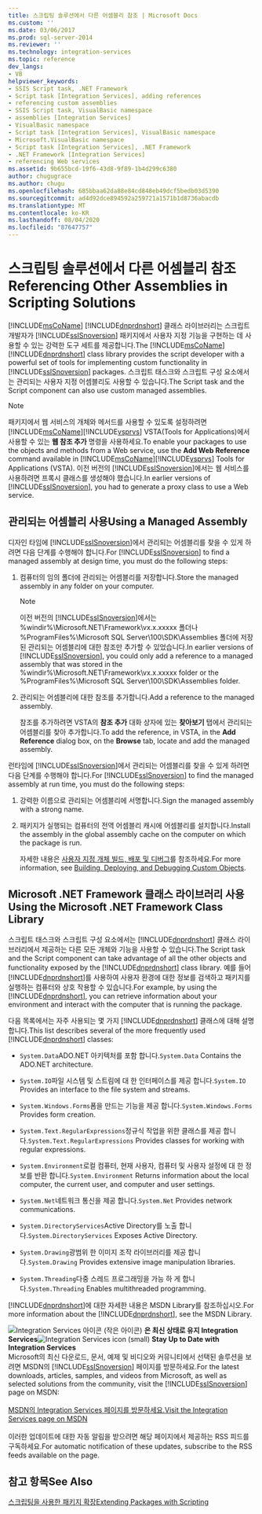 ```yaml
---
title: 스크립팅 솔루션에서 다른 어셈블리 참조 | Microsoft Docs
ms.custom: ''
ms.date: 03/06/2017
ms.prod: sql-server-2014
ms.reviewer: ''
ms.technology: integration-services
ms.topic: reference
dev_langs:
- VB
helpviewer_keywords:
- SSIS Script task, .NET Framework
- Script task [Integration Services], adding references
- referencing custom assemblies
- SSIS Script task, VisualBasic namespace
- assemblies [Integration Services]
- VisualBasic namespace
- Script task [Integration Services], VisualBasic namespace
- Microsoft.VisualBasic namespace
- Script task [Integration Services], .NET Framework
- .NET Framework [Integration Services]
- referencing Web services
ms.assetid: 9b655bcd-19f6-43d8-9f89-1b4d299c6380
author: chugugrace
ms.author: chugu
ms.openlocfilehash: 685bbaa62da88e84cd848eb49dcf5bedb03d5390
ms.sourcegitcommit: ad4d92dce894592a259721a1571b1d8736abacdb
ms.translationtype: MT
ms.contentlocale: ko-KR
ms.lasthandoff: 08/04/2020
ms.locfileid: "87647757"
---
```

# <a name="referencing-other-assemblies-in-scripting-solutions"></a><span data-ttu-id="2b4c3-102">스크립팅 솔루션에서 다른 어셈블리 참조</span><span class="sxs-lookup"><span data-stu-id="2b4c3-102">Referencing Other Assemblies in Scripting Solutions</span></span>
  <span data-ttu-id="2b4c3-103">[!INCLUDE[msCoName](../../includes/msconame-md.md)] [!INCLUDE[dnprdnshort](../../includes/dnprdnshort-md.md)] 클래스 라이브러리는 스크립트 개발자가 [!INCLUDE[ssISnoversion](../../includes/ssisnoversion-md.md)] 패키지에서 사용자 지정 기능을 구현하는 데 사용할 수 있는 강력한 도구 세트를 제공합니다.</span><span class="sxs-lookup"><span data-stu-id="2b4c3-103">The [!INCLUDE[msCoName](../../includes/msconame-md.md)] [!INCLUDE[dnprdnshort](../../includes/dnprdnshort-md.md)] class library provides the script developer with a powerful set of tools for implementing custom functionality in [!INCLUDE[ssISnoversion](../../includes/ssisnoversion-md.md)] packages.</span></span> <span data-ttu-id="2b4c3-104">스크립트 태스크와 스크립트 구성 요소에서는 관리되는 사용자 지정 어셈블리도 사용할 수 있습니다.</span><span class="sxs-lookup"><span data-stu-id="2b4c3-104">The Script task and the Script component can also use custom managed assemblies.</span></span>

> [!NOTE]
>  <span data-ttu-id="2b4c3-105">패키지에서 웹 서비스의 개체와 메서드를 사용할 수 있도록 설정하려면 [!INCLUDE[msCoName](../../includes/msconame-md.md)][!INCLUDE[vsprvs](../../includes/vsprvs-md.md)] VSTA(Tools for Applications)에서 사용할 수 있는 **웹 참조 추가** 명령을 사용하세요.</span><span class="sxs-lookup"><span data-stu-id="2b4c3-105">To enable your packages to use the objects and methods from a Web service, use the **Add Web Reference** command available in [!INCLUDE[msCoName](../../includes/msconame-md.md)][!INCLUDE[vsprvs](../../includes/vsprvs-md.md)] Tools for Applications (VSTA).</span></span> <span data-ttu-id="2b4c3-106">이전 버전의 [!INCLUDE[ssISnoversion](../../includes/ssisnoversion-md.md)]에서는 웹 서비스를 사용하려면 프록시 클래스를 생성해야 했습니다.</span><span class="sxs-lookup"><span data-stu-id="2b4c3-106">In earlier versions of [!INCLUDE[ssISnoversion](../../includes/ssisnoversion-md.md)], you had to generate a proxy class to use a Web service.</span></span>

## <a name="using-a-managed-assembly"></a><span data-ttu-id="2b4c3-107">관리되는 어셈블리 사용</span><span class="sxs-lookup"><span data-stu-id="2b4c3-107">Using a Managed Assembly</span></span>
 <span data-ttu-id="2b4c3-108">디자인 타임에 [!INCLUDE[ssISnoversion](../../includes/ssisnoversion-md.md)]에서 관리되는 어셈블리를 찾을 수 있게 하려면 다음 단계를 수행해야 합니다.</span><span class="sxs-lookup"><span data-stu-id="2b4c3-108">For [!INCLUDE[ssISnoversion](../../includes/ssisnoversion-md.md)] to find a managed assembly at design time, you must do the following steps:</span></span>

1.  <span data-ttu-id="2b4c3-109">컴퓨터의 임의 폴더에 관리되는 어셈블리를 저장합니다.</span><span class="sxs-lookup"><span data-stu-id="2b4c3-109">Store the managed assembly in any folder on your computer.</span></span>

    > [!NOTE]
    >  <span data-ttu-id="2b4c3-110">이전 버전의 [!INCLUDE[ssISnoversion](../../includes/ssisnoversion-md.md)]에서는 %windir%\Microsoft.NET\Framework\vx.x.xxxxx 폴더나 %ProgramFiles%\Microsoft SQL Server\100\SDK\Assemblies 폴더에 저장된 관리되는 어셈블리에 대한 참조만 추가할 수 있었습니다.</span><span class="sxs-lookup"><span data-stu-id="2b4c3-110">In earlier versions of [!INCLUDE[ssISnoversion](../../includes/ssisnoversion-md.md)], you could only add a reference to a managed assembly that was stored in the %windir%\Microsoft.NET\Framework\vx.x.xxxxx folder or the %ProgramFiles%\Microsoft SQL Server\100\SDK\Assemblies folder.</span></span>

2.  <span data-ttu-id="2b4c3-111">관리되는 어셈블리에 대한 참조를 추가합니다.</span><span class="sxs-lookup"><span data-stu-id="2b4c3-111">Add a reference to the managed assembly.</span></span>

     <span data-ttu-id="2b4c3-112">참조를 추가하려면 VSTA의 **참조 추가** 대화 상자에 있는 **찾아보기** 탭에서 관리되는 어셈블리를 찾아 추가합니다.</span><span class="sxs-lookup"><span data-stu-id="2b4c3-112">To add the reference, in VSTA, in the **Add Reference** dialog box, on the **Browse** tab, locate and add the managed assembly.</span></span>

 <span data-ttu-id="2b4c3-113">런타임에 [!INCLUDE[ssISnoversion](../../includes/ssisnoversion-md.md)]에서 관리되는 어셈블리를 찾을 수 있게 하려면 다음 단계를 수행해야 합니다.</span><span class="sxs-lookup"><span data-stu-id="2b4c3-113">For [!INCLUDE[ssISnoversion](../../includes/ssisnoversion-md.md)] to find the managed assembly at run time, you must do the following steps:</span></span>

1.  <span data-ttu-id="2b4c3-114">강력한 이름으로 관리되는 어셈블리에 서명합니다.</span><span class="sxs-lookup"><span data-stu-id="2b4c3-114">Sign the managed assembly with a strong name.</span></span>

2.  <span data-ttu-id="2b4c3-115">패키지가 실행되는 컴퓨터의 전역 어셈블리 캐시에 어셈블리를 설치합니다.</span><span class="sxs-lookup"><span data-stu-id="2b4c3-115">Install the assembly in the global assembly cache on the computer on which the package is run.</span></span>

     <span data-ttu-id="2b4c3-116">자세한 내용은 [사용자 지정 개체 빌드, 배포 및 디버그](../extending-packages-custom-objects/building-deploying-and-debugging-custom-objects.md)를 참조하세요.</span><span class="sxs-lookup"><span data-stu-id="2b4c3-116">For more information, see [Building, Deploying, and Debugging Custom Objects](../extending-packages-custom-objects/building-deploying-and-debugging-custom-objects.md).</span></span>

## <a name="using-the-microsoft-net-framework-class-library"></a><span data-ttu-id="2b4c3-117">Microsoft .NET Framework 클래스 라이브러리 사용</span><span class="sxs-lookup"><span data-stu-id="2b4c3-117">Using the Microsoft .NET Framework Class Library</span></span>
 <span data-ttu-id="2b4c3-118">스크립트 태스크와 스크립트 구성 요소에서는 [!INCLUDE[dnprdnshort](../../includes/dnprdnshort-md.md)] 클래스 라이브러리에서 제공하는 다른 모든 개체와 기능을 사용할 수 있습니다.</span><span class="sxs-lookup"><span data-stu-id="2b4c3-118">The Script task and the Script component can take advantage of all the other objects and functionality exposed by the [!INCLUDE[dnprdnshort](../../includes/dnprdnshort-md.md)] class library.</span></span> <span data-ttu-id="2b4c3-119">예를 들어 [!INCLUDE[dnprdnshort](../../includes/dnprdnshort-md.md)]를 사용하여 사용자 환경에 대한 정보를 검색하고 패키지를 실행하는 컴퓨터와 상호 작용할 수 있습니다.</span><span class="sxs-lookup"><span data-stu-id="2b4c3-119">For example, by using the [!INCLUDE[dnprdnshort](../../includes/dnprdnshort-md.md)], you can retrieve information about your environment and interact with the computer that is running the package.</span></span>

 <span data-ttu-id="2b4c3-120">다음 목록에서는 자주 사용되는 몇 가지 [!INCLUDE[dnprdnshort](../../includes/dnprdnshort-md.md)] 클래스에 대해 설명합니다.</span><span class="sxs-lookup"><span data-stu-id="2b4c3-120">This list describes several of the more frequently used [!INCLUDE[dnprdnshort](../../includes/dnprdnshort-md.md)] classes:</span></span>

-   <span data-ttu-id="2b4c3-121">`System.Data`ADO.NET 아키텍처를 포함 합니다.</span><span class="sxs-lookup"><span data-stu-id="2b4c3-121">`System.Data` Contains the ADO.NET architecture.</span></span>

-   <span data-ttu-id="2b4c3-122">`System.IO`파일 시스템 및 스트림에 대 한 인터페이스를 제공 합니다.</span><span class="sxs-lookup"><span data-stu-id="2b4c3-122">`System.IO` Provides an interface to the file system and streams.</span></span>

-   <span data-ttu-id="2b4c3-123">`System.Windows.Forms`폼을 만드는 기능을 제공 합니다.</span><span class="sxs-lookup"><span data-stu-id="2b4c3-123">`System.Windows.Forms` Provides form creation.</span></span>

-   <span data-ttu-id="2b4c3-124">`System.Text.RegularExpressions`정규식 작업을 위한 클래스를 제공 합니다.</span><span class="sxs-lookup"><span data-stu-id="2b4c3-124">`System.Text.RegularExpressions` Provides classes for working with regular expressions.</span></span>

-   <span data-ttu-id="2b4c3-125">`System.Environment`로컬 컴퓨터, 현재 사용자, 컴퓨터 및 사용자 설정에 대 한 정보를 반환 합니다.</span><span class="sxs-lookup"><span data-stu-id="2b4c3-125">`System.Environment` Returns information about the local computer, the current user, and computer and user settings.</span></span>

-   <span data-ttu-id="2b4c3-126">`System.Net`네트워크 통신을 제공 합니다.</span><span class="sxs-lookup"><span data-stu-id="2b4c3-126">`System.Net` Provides network communications.</span></span>

-   <span data-ttu-id="2b4c3-127">`System.DirectoryServices`Active Directory를 노출 합니다.</span><span class="sxs-lookup"><span data-stu-id="2b4c3-127">`System.DirectoryServices` Exposes Active Directory.</span></span>

-   <span data-ttu-id="2b4c3-128">`System.Drawing`광범위 한 이미지 조작 라이브러리를 제공 합니다.</span><span class="sxs-lookup"><span data-stu-id="2b4c3-128">`System.Drawing` Provides extensive image manipulation libraries.</span></span>

-   <span data-ttu-id="2b4c3-129">`System.Threading`다중 스레드 프로그래밍을 가능 하 게 합니다.</span><span class="sxs-lookup"><span data-stu-id="2b4c3-129">`System.Threading` Enables multithreaded programming.</span></span>

 <span data-ttu-id="2b4c3-130">[!INCLUDE[dnprdnshort](../../includes/dnprdnshort-md.md)]에 대한 자세한 내용은 MSDN Library를 참조하십시오.</span><span class="sxs-lookup"><span data-stu-id="2b4c3-130">For more information about the [!INCLUDE[dnprdnshort](../../includes/dnprdnshort-md.md)], see the MSDN Library.</span></span>

<span data-ttu-id="2b4c3-131">![Integration Services 아이콘 (작은 아이콘)](../media/dts-16.gif "Integration Services 아이콘(작은 아이콘)")  **은 최신 상태로 유지 Integration Services**</span><span class="sxs-lookup"><span data-stu-id="2b4c3-131">![Integration Services icon (small)](../media/dts-16.gif "Integration Services icon (small)")  **Stay Up to Date with Integration Services**</span></span><br /> <span data-ttu-id="2b4c3-132">Microsoft의 최신 다운로드, 문서, 예제 및 비디오와 커뮤니티에서 선택된 솔루션을 보려면 MSDN의 [!INCLUDE[ssISnoversion](../../includes/ssisnoversion-md.md)] 페이지를 방문하세요.</span><span class="sxs-lookup"><span data-stu-id="2b4c3-132">For the latest downloads, articles, samples, and videos from Microsoft, as well as selected solutions from the community, visit the [!INCLUDE[ssISnoversion](../../includes/ssisnoversion-md.md)] page on MSDN:</span></span><br /><br /> [<span data-ttu-id="2b4c3-133">MSDN의 Integration Services 페이지를 방문하세요.</span><span class="sxs-lookup"><span data-stu-id="2b4c3-133">Visit the Integration Services page on MSDN</span></span>](https://go.microsoft.com/fwlink/?LinkId=136655)<br /><br /> <span data-ttu-id="2b4c3-134">이러한 업데이트에 대한 자동 알림을 받으려면 해당 페이지에서 제공하는 RSS 피드를 구독하세요.</span><span class="sxs-lookup"><span data-stu-id="2b4c3-134">For automatic notification of these updates, subscribe to the RSS feeds available on the page.</span></span>

## <a name="see-also"></a><span data-ttu-id="2b4c3-135">참고 항목</span><span class="sxs-lookup"><span data-stu-id="2b4c3-135">See Also</span></span>
 [<span data-ttu-id="2b4c3-136">스크립팅을 사용한 패키지 확장</span><span class="sxs-lookup"><span data-stu-id="2b4c3-136">Extending Packages with Scripting</span></span>](extending-packages-with-scripting.md)


